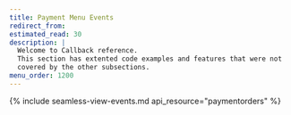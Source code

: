 ```yaml
---
title: Payment Menu Events
redirect_from:
estimated_read: 30
description: |
  Welcome to Callback reference.
  This section has extented code examples and features that were not
  covered by the other subsections.
menu_order: 1200
---
```


{% include seamless-view-events.md api_resource="paymentorders" %}
